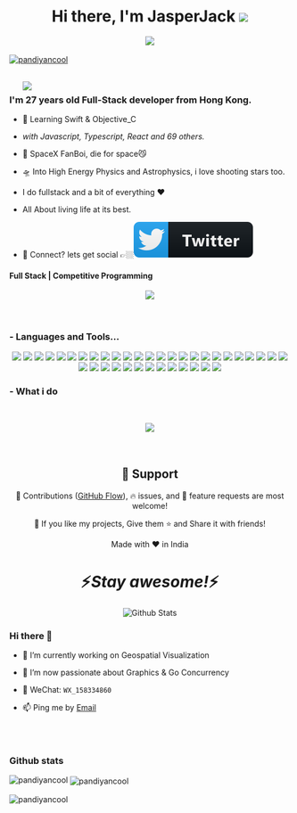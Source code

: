 <div align="center">
   <h1>Hi there, I'm  JasperJack</a> <img src="https://media.giphy.com/media/hvRJCLFzcasrR4ia7z/giphy.gif" width="25px"> </h1>
   
   
   <img src="https://pronoun.cyou/x/y?subject=He&object=Him&height=20"> 
</div>

 <p align="left"> <a href="https://github.com/ryo-ma/github-profile-trophy"><img src="https://github-profile-trophy.vercel.app/?username=pandiyancool" alt="pandiyancool" /></a> </p>




<br />

<img align="right" width="480px" src="https://user-images.githubusercontent.com/26923747/94355127-00a72780-00b4-11eb-8aa0-a239d59305f4.gif" />

<p align="center">
  <h3> I'm 27 years old Full-Stack developer from Hong Kong.</h3>
</p>

 - 🥀 Learning Swift & Objective_C
 
 - <i>with Javascript, Typescript, React and 69 others.</i>
   
 - 🔭 SpaceX FanBoi, die for space😼

 - 🛸 Into High Energy Physics and Astrophysics, i love shooting stars too.
 
 - I do fullstack and a bit of everything :heart:
 
 - All About living life at its best.
 
 - 💬 Connect? lets get social 👉🏼[<img src="https://raw.githubusercontent.com/8bithemant/8bithemant/master/svg/social/twitter.svg" >](https://twitter.com/_hemant_joshi)
 
 <p align="center">
  <h4> Full Stack | Competitive Programming </h4>
   </p>

<!--  -->

<p align="center" >
<a href="https://github.com/anuraghazra/github-readme-stats"> 
    <img  src="https://github-readme-stats.vercel.app/api?username=mayhemantt&&show_icons=true&theme=radical"/>
  </a>

</p>

<br />

### - Languages and Tools...

<p align="center">
  <!-- For more icons please follow  https://github.com/MikeCodesDotNET/ColoredBadges -->
   <img height="30" src="https://img.shields.io/badge/html5-%23E34F26.svg?style=for-the-badge&logo=html5&logoColor=white"> 
  <img height="30" src="https://img.shields.io/badge/css3-%231572B6.svg?style=for-the-badge&logo=css3&logoColor=white"> 
  <img height="30" src="https://img.shields.io/badge/SASS-hotpink.svg?style=for-the-badge&logo=SASS&logoColor=white"> 
  <img height="30" src="https://img.shields.io/badge/javascript-%23323330.svg?style=for-the-badge&logo=javascript&logoColor=%23F7DF1E"> 
  <img height="30" src="https://img.shields.io/badge/typescript-%23007ACC.svg?style=for-the-badge&logo=typescript&logoColor=white"> 
  <img height="30" src="https://img.shields.io/badge/node.js-6DA55F?style=for-the-badge&logo=node.js&logoColor=white"> 
  <img height="30" src="https://img.shields.io/badge/react-%2320232a.svg?style=for-the-badge&logo=react&logoColor=%2361DAFB"> 
  <img height="30" src="https://img.shields.io/badge/angular.js-%23E23237.svg?style=for-the-badge&logo=angularjs&logoColor=white"> 
  <img height="30" src="https://img.shields.io/badge/styled--components-DB7093?style=for-the-badge&logo=styled-components&logoColor=white"> 
  <img height="30" src="https://img.shields.io/badge/jquery-%230769AD.svg?style=for-the-badge&logo=jquery&logoColor=white"> 
  <img height="30" src="https://img.shields.io/badge/MUI-%230081CB.svg?style=for-the-badge&logo=mui&logoColor=white"> 
  <img height="30" src="https://img.shields.io/badge/tailwindcss-%2338B2AC.svg?style=for-the-badge&logo=tailwind-css&logoColor=white"> 
  <img height="30" src="https://img.shields.io/badge/express.js-%23404d59.svg?style=for-the-badge&logo=express&logoColor=%2361DAFB"> 
  <img height="30" src="https://img.shields.io/badge/nestjs-%23E0234E.svg?style=for-the-badge&logo=nestjs&logoColor=white"> 
  <img height="30" src="https://img.shields.io/badge/MongoDB-%234ea94b.svg?style=for-the-badge&logo=mongodb&logoColor=white"> 
  <img height="30" src="https://img.shields.io/badge/postgres-%23316192.svg?style=for-the-badge&logo=postgresql&logoColor=white"> 
  <img height="30" src="https://img.shields.io/badge/-Swagger-%23Clojure?style=for-the-badge&logo=swagger&logoColor=white"> 
  <img height="30" src="https://img.shields.io/badge/git-%23F05033.svg?style=for-the-badge&logo=git&logoColor=white"> 
  <img height="30" src="https://img.shields.io/badge/c-%2300599C.svg?style=for-the-badge&logo=c&logoColor=white"> 
  <img height="30" src="https://img.shields.io/badge/c%23-%23239120.svg?style=for-the-badge&logo=c-sharp&logoColor=white"> 
  <img height="30" src="https://img.shields.io/badge/rust-%23000000.svg?style=for-the-badge&logo=rust&logoColor=white"> 
  <img height="30" src="https://img.shields.io/badge/Solidity-%23363636.svg?style=for-the-badge&logo=solidity&logoColor=white"> 
  <img height="30" src="https://img.shields.io/badge/Ethereum-3C3C3D?style=for-the-badge&logo=Ethereum&logoColor=white"> 
  <img height="30" src="https://img.shields.io/badge/Binance-FCD535?style=for-the-badge&logo=binance&logoColor=white"> 
  <img height="30" src="https://img.shields.io/badge/tether-168363?style=for-the-badge&logo=tether&logoColor=white"> 
  <img height="30" src="https://img.shields.io/badge/github%20actions-%232671E5.svg?style=for-the-badge&logo=githubactions&logoColor=white"> 
  <img height="30" src="https://img.shields.io/badge/firebase-%23039BE5.svg?style=for-the-badge&logo=firebase"> 
  <img height="30" src="https://img.shields.io/badge/heroku-%23430098.svg?style=for-the-badge&logo=heroku&logoColor=white"> 
  <img height="30" src="https://img.shields.io/badge/adobe%20photoshop-%2331A8FF.svg?style=for-the-badge&logo=adobe%20photoshop&logoColor=white"> 
  <img height="30" src="https://img.shields.io/badge/figma-%23F24E1E.svg?style=for-the-badge&logo=figma&logoColor=white"> 
  <img height="30" src="https://img.shields.io/badge/-Storybook-FF4785?style=for-the-badge&logo=storybook&logoColor=white"> 
  <img height="30" src="https://img.shields.io/badge/CodePen-white?style=for-the-badge&logo=codepen&logoColor=black"> 
  <img height="30" src="https://img.shields.io/badge/Codesandbox-040404?style=for-the-badge&logo=codesandbox&logoColor=DBDBDB"> 
  <img height="30" src="https://img.shields.io/badge/sublime_text-%23575757.svg?style=for-the-badge&logo=sublime-text&logoColor=important"> 
  <img height="30" src="https://img.shields.io/badge/Visual%20Studio%20Code-0078d7.svg?style=for-the-badge&logo=visual-studio-code&logoColor=white"> 
  <img height="30" src="https://img.shields.io/badge/ESLint-4B3263?style=for-the-badge&logo=eslint&logoColor=white"> 
  <img height="30" src="https://img.shields.io/badge/Postman-FF6C37?style=for-the-badge&logo=postman&logoColor=white"> 
  <img height="30" src="https://img.shields.io/badge/Trello-%23026AA7.svg?style=for-the-badge&logo=Trello&logoColor=white"> 
</p>

<!--
### - Blogs 🌱
-->
<!--
<p align="center">
  <a href="https://dev.to/hemant">
    <img src="https://raw.githubusercontent.com/8bithemant/8bithemant/master/svg/blogs/devto.svg"> 
  </a>
</p>
-->



 ### - What i do


<br />

<p align="center">
   <img src="https://media.giphy.com/media/f9XgHHnPnDjOF1hWpl/giphy.gif" />
   </p>
   
   
<br />

<h2 align="center">🤝 Support</h2>

<p align="center">🎀 Contributions (<a href="https://guides.github.com/introduction/flow" title="GitHub flow">GitHub Flow</a>), 🔥 issues, and 🥮 feature requests are most welcome!</p>

<p align="center">💙 If you like my projects, Give them ⭐ and Share it with friends!</p>
</p>
<p align="center">Made with ❤️ in India</p>

<h1 align='center'>⚡️<i>Stay awesome!</i>⚡️</h1>

<p align="center">
        <img src="https://raw.githubusercontent.com/mayhemantt/mayhemantt/Update/svg/Bottom.svg" alt="Github Stats" />
</p>




### Hi there 👋


- 🔭  I’m currently working on Geospatial Visualization


- 🌱  I’m now passionate about Graphics & Go Concurrency


- 💬  WeChat: `WX_158334860`


- 📫  Ping me by [Email](mailto:liuvigongzuoshi@foxmail.com)
<!-- - 👯  I’m looking to collaborate on [vue-iview-admin-template](https://github.com/lvisei/vue-iview-admin-template) & [gin-admin-template](https://github.com/lvisei/gin-admin-template) -->

<!--
- 🤔 I’m looking for help with ...
- 💬 Ask me about ...
- 😄 Pronouns: ...
- ⚡ Fun fact: ...
-->

<br>

<br>






### Github stats
<p><img align="left" src="https://github-readme-stats.vercel.app/api/top-langs?username=pandiyancool&show_icons=true&locale=en&layout=compact" alt="pandiyancool" /></p>

<p>&nbsp;<img align="center" src="https://github-readme-stats.vercel.app/api?username=pandiyancool&show_icons=true&locale=en" alt="pandiyancool" /></p>

<p><img align="center" src="https://github-readme-streak-stats.herokuapp.com/?user=pandiyancool&" alt="pandiyancool" /></p>

